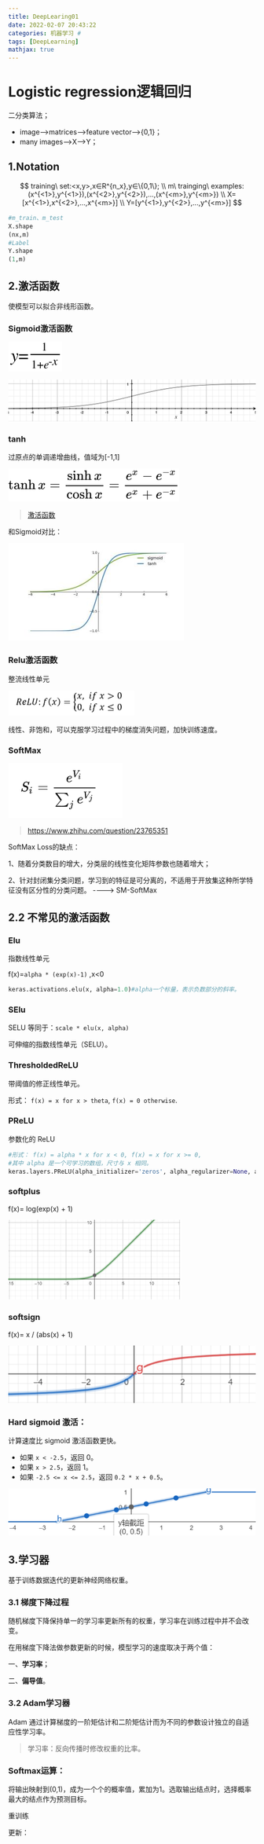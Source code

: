 ```yaml
---
title: DeepLearing01
date: 2022-02-07 20:43:22
categories: 机器学习 #
tags: [DeepLearning]
mathjax: true
---
```


# Logistic regression逻辑回归

二分类算法；

- image-->matrices-->feature vector-->{0,1}；
- many images-->X-->Y；

<!-- more -->

## 1.Notation


$$
training\ set:<x,y>,x∈R^{n_x},y∈\{0,1\};
\\
m\ trainging\ examples:(x^{<1>},y^{<1>}),(x^{<2>},y^{<2>}),...,(x^{<m>},y^{<m>})
\\
X=[x^{<1>},x^{<2>},...,x^{<m>}]
\\
Y=[y^{<1>},y^{<2>},...,y^{<m>}]
$$

```python
#m_train、m_test
X.shape
(nx,m)
#Label
Y.shape
(1,m)
```

## 2.激活函数

使模型可以拟合非线形函数。

###  Sigmoid激活函数

![image-20220208211747719](DeepLearing01/image-20220208211747719.png)

![sigmoid_demo](DeepLearing01/sigmoid_demo.png)

### **tanh**

过原点的单调递增曲线，值域为[-1,1]

![img](DeepLearing01/756575ff6707586237e253a65d751d21.svg)

> [激活函数](https://m.thepaper.cn/baijiahao_11444171)

和Sigmoid对比：

![img](DeepLearing01/445.jpg)



### Relu激活函数

 整流线性单元 

<img src="DeepLearing01/image-20220311151441590.png" alt="image-20220311151441590" style="zoom:50%;" />

线性、非饱和，可以克服学习过程中的梯度消失问题，加快训练速度。

### SoftMax

![image-20220330140602341](DeepLearing01/image-20220330140602341.png)

>https://www.zhihu.com/question/23765351

SoftMax Loss的缺点：

1、随着分类数目的增大，分类层的线性变化矩阵参数也随着增大；

2、针对封闭集分类问题，学习到的特征是可分离的，不适用于开放集这种所学特征没有区分性的分类问题。   ----> SM-SoftMax



## 2.2 不常见的激活函数

### Elu

指数线性单元

f(x)=`alpha * (exp(x)-1)` ,x<0

```python
keras.activations.elu(x, alpha=1.0)#alpha一个标量，表示负数部分的斜率。
```



### SElu

 SELU 等同于：`scale * elu(x, alpha)` 

 可伸缩的指数线性单元（SELU）。 

### ThresholdedReLU

 带阈值的修正线性单元。 

 形式： `f(x) = x for x > theta`, `f(x) = 0 otherwise`. 

### PReLU

 参数化的 ReLU 

```python
#形式： f(x) = alpha * x for x < 0, f(x) = x for x >= 0, 
#其中 alpha 是一个可学习的数组，尺寸与 x 相同。
keras.layers.PReLU(alpha_initializer='zeros', alpha_regularizer=None, alpha_constraint=None, shared_axes=None)
```



### softplus

f(x)= log(exp(x) + 1) 

<img src="DeepLearing01/1677335283218.png" alt="1677335283218" style="zoom:50%;" />

### softsign

f(x)= x / (abs(x) + 1) 

![1677335543832](DeepLearing01/1677335543832.png)



### Hard sigmoid 激活：

 计算速度比 sigmoid 激活函数更快。 

- 如果 `x < -2.5`，返回 0。
- 如果 `x > 2.5`，返回 1。
- 如果 `-2.5 <= x <= 2.5`，返回 `0.2 * x + 0.5`。

![1677336308417](DeepLearing01/1677336308417.png)





## 3.学习器

基于训练数据迭代的更新神经网络权重。

### 3.1 梯度下降过程

随机梯度下降保持单一的学习率更新所有的权重，学习率在训练过程中并不会改变。

在用梯度下降法做参数更新的时候，模型学习的速度取决于两个值：

一、**学习率**；

二、**偏导值**。







### 3.2 Adam学习器

Adam 通过计算梯度的一阶矩估计和二阶矩估计而为不同的参数设计独立的自适应性学习率。

> 学习率：反向传播时修改权重的比率。

### Softmax运算：

将输出映射到(0,1)，成为一个个的概率值，累加为1。选取输出结点时，选择概率最大的结点作为预测目标。

重训练

更新：
